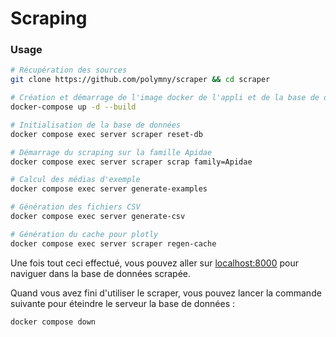 # Scraping

### Usage

```sh
# Récupération des sources
git clone https://github.com/polymny/scraper && cd scraper

# Création et démarrage de l'image docker de l'appli et de la base de données
docker-compose up -d --build

# Initialisation de la base de données
docker compose exec server scraper reset-db

# Démarrage du scraping sur la famille Apidae
docker compose exec server scraper scrap family=Apidae

# Calcul des médias d'exemple
docker compose exec server generate-examples

# Génération des fichiers CSV
docker compose exec server generate-csv

# Génération du cache pour plotly
docker compose exec server scraper regen-cache
```

Une fois tout ceci effectué, vous pouvez aller sur [localhost:8000](http://localhost:8000) pour naviguer dans la base de
données scrapée.

Quand vous avez fini d'utiliser le scraper, vous pouvez lancer la commande suivante pour éteindre le serveur la base de
données :

```sh
docker compose down
```
